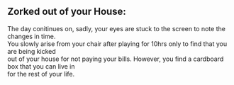 Zorked out of your House:
---
The day conitinues on, sadly, your eyes are stuck to the screen to note the changes in time.  
You slowly arise from your chair after playing for 10hrs only to find that you are being kicked  
out of your house for not paying your bills. However, you find a cardboard box that you can live in  
for the rest of your life. 





